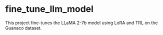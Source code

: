 # fine_tune_llm_model

This project fine-tunes the LLaMA 2-7b model using LoRA and TRL on the Guanaco dataset.
